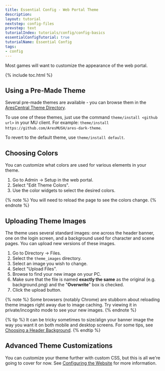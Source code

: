```yaml
---
title: Essential Config - Web Portal Theme
description: 
layout: tutorial
nextstep: config-files
prevstep: text
tutorialIndex: tutorials/config/config-basics
essentialConfigTutorial: true
tutorialName: Essential Config
tags:
- config
---
```


Most games will want to customize the appearance of the web portal.

{% include toc.html %}

## Using a Pre-Made Theme

Several pre-made themes are available - you can browse them in the [AresCentral Theme Directory](https://arescentral.aresmush.com/themes).

To use one of these themes, just use the command `theme/install <github url>` in your MU client. For example: `theme/install https://github.com/AresMUSH/ares-dark-theme`.

To revert to the default theme, use `theme/install default`.

## Choosing Colors

You can customize what colors are used for various elements in your theme.

1. Go to Admin -> Setup in the web portal.
2. Select "Edit Theme Colors". 
3. Use the color widgets to select the desired colors.

{% note %} 
You will need to reload the page to see the colors change.
{% endnote %}

## Uploading Theme Images

The theme uses several standard images: one across the header banner, one on the login screen, and a background used for character and scene pages.  You can upload new versions of these images.

1. Go to Directory -> Files.
2. Select the `theme_images` directory.
3. Select an image you wish to change.
4. Select "Upload Files".
5. Browse to find your new image on your PC.
6. Make sure that the file is named **exactly the same** as the original (e.g. background.png) and the "**Overwrite**" box is checked.
7. Click the upload button.

{% note %} 
Some browsers (notably Chrome) are stubborn about reloading theme images right away due to image caching.  Try viewing it in private/incognito mode to see your new images.
{% endnote %}

{% tip %}
It can be tricky sometimes to size/align your banner image the way you want it on both mobile and desktop screens.  For some tips, see [Choosing a Header Background](https://aresmush.com/tutorials/config/website.html#choosing-a-header-background).
{% endtip %}

## Advanced Theme Customizations

You can customize your theme further with custom CSS, but this is all we're going to cover for now.  See [Configuring the Website](/tutorials/config/website.html) for more information.